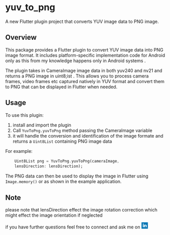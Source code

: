# yuv_to_png

A new Flutter plugin project that converts YUV image data to PNG image. 

## Overview

This package provides a Flutter plugin to convert YUV image data into PNG image format. It includes platform-specific implementation code for Android only as this from my knowledge happens only in Android systems . 

The plugin takes in CameraImage image data in both yuv240 and nv21 and returns a PNG image in uint8;ist . This allows you to process camera frames, video frames etc captured natively in YUV format and convert them to PNG that can be displayed in Flutter when needed.

## Usage

To use this plugin:

1. install and import the plugin
2. Call `YuvToPng.yuvToPng` method passing the CameraImage variable
3. it will handle the conversion and identification of the image formate and returns a `Uint8List` containing PNG image data

For example:

```dart
    Uint8List png = YuvToPng.yuvToPng(cameraImage,
    lensDirection: lensDirection);
```

The PNG data can then be used to display the image in Flutter using `Image.memory()` or as shown in the example application.

## Note

please note that lensDirection effect the image rotation correction which might effect the image orientation if neglected

if you have further questions feel free to connect and ask me on   <a href="https://www.linkedin.com/in/khaled-saad-3b94b817b/"><img src="https://raw.githubusercontent.com/edent/SuperTinyIcons/master/images/svg/linkedin.svg" width="20" height="20"></a>


